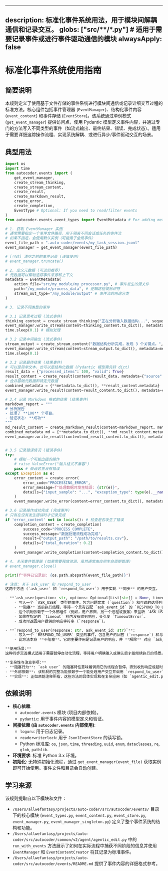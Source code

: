 
---
description: 标准化事件系统用法，用于模块间解耦通信和记录交互。
globs: ["src/**/*.py"] # 适用于需要记录事件或进行事件驱动通信的模块
alwaysApply: false
---

# 标准化事件系统使用指南

## 简要说明
本规则定义了使用基于文件存储的事件系统进行模块间通信或记录详细交互过程的标准方法。核心组件包括事件管理器 (`EventManager`)、结构化事件内容 (`event_content`) 和事件存储 (`EventStore`)。该系统通过单例模式 (`get_event_manager`) 提供访问点，使用 Pydantic 模型定义事件内容，并通过专门的方法写入不同类型的事件（如流式输出、最终结果、错误、完成状态）。适用于需要详细追踪操作流程、实现系统解耦、或进行异步/事件驱动交互的场景。

## 典型用法
```python
import os
import time
from autocoder.events import (
    get_event_manager,
    create_stream_thinking,
    create_stream_content,
    create_result,
    create_markdown_result,
    create_error,
    create_completion,
    EventType # Optional: If you need to read/filter events
)
from autocoder.events.event_types import EventMetadata # For adding metadata

# 1. 获取 EventManager 实例
# 通常需要指定一个事件文件路径，用于隔离不同会话或任务的事件流
# 如果不指定，会使用默认实例（可能用于全局事件）
event_file_path = ".auto-coder/events/my_task_session.jsonl"
event_manager = get_event_manager(event_file_path)

# [可选] 清空之前的事件记录 (谨慎使用)
# event_manager.truncate()

# 2. 定义元数据 (可选但推荐)
# 元数据可以帮助追踪事件来源和上下文
metadata = EventMetadata(
    action_file="src/my_module/my_processor.py", # 事件发生的源文件
    path="/my_module/process_data", # 逻辑路径或标识符
    stream_out_type="/my_module/output" # 事件流的用途分类
)

# 3. 记录不同类型的事件

# 3.1 记录思考过程 (流式事件)
thinking_content = create_stream_thinking("正在分析输入数据结构...", sequence=1)
event_manager.write_stream(content=thinking_content.to_dict(), metadata=metadata.to_dict())
time.sleep(0.1) # 模拟处理

# 3.2 记录中间输出 (流式事件)
stream_output = create_stream_content("数据结构分析完成，发现 3 个关键点。", sequence=2)
event_manager.write_stream(content=stream_output.to_dict(), metadata=metadata.to_dict())
time.sleep(0.1)

# 3.3 记录最终结果 (结果事件)
# 可以是简单文本，也可以是结构化数据 (Pydantic 模型需先转 dict)
result_data = {"processed_items": 100, "valid": True}
result_content = create_result(content=result_data, metadata={"source": "data_processor"})
# 合并基础元数据和特定元数据
combined_metadata = {**metadata.to_dict(), **result_content.metadata}
event_manager.write_result(content=result_content.to_dict(), metadata=combined_metadata)

# 3.4 记录 Markdown 格式的结果 (结果事件)
markdown_report = """
# 分析报告
- 处理了 **100** 个项目。
- 验证状态: **成功**
"""
md_result_content = create_markdown_result(content=markdown_report, metadata={"report_version": "1.0"})
combined_metadata_md = {**metadata.to_dict(), **md_result_content.metadata}
event_manager.write_result(content=md_result_content.to_dict(), metadata=combined_metadata_md)


# 3.5 记录错误情况 (错误事件)
try:
    # 模拟一个可能出错的操作
    # raise ValueError("输入格式不兼容")
    pass # 假设这里没有错误
except Exception as e:
    error_content = create_error(
        error_code="PROCESSING_ERROR",
        error_message=f"处理数据时发生错误: {str(e)}",
        details={"input_sample": "...", "exception_type": type(e).__name__}
    )
    event_manager.write_error(content=error_content.to_dict(), metadata=metadata.to_dict())

# 3.6 记录操作成功完成 (完成事件)
# 只有在没有发生错误时才记录完成
if 'error_content' not in locals(): # 检查是否发生了错误
    completion_content = create_completion(
        success_code="PROCESS_COMPLETE",
        success_message="数据处理流程成功完成",
        result={"output_path": "/path/to/results.csv"},
        details={"total_duration": 0.2}
    )
    event_manager.write_completion(content=completion_content.to_dict(), metadata=metadata.to_dict())

# 4. 关闭事件管理器 (如果需要释放资源，虽然通常由应用生命周期管理)
# event_manager.close()

print(f"事件已记录到: {os.path.abspath(event_file_path)}")

# 注意: 关于 ask_user 和 respond_to_user
这两个方法 (`ask_user` 和 `respond_to_user`) 用于实现 **同步** 的用户交互。

- **`ask_user(question: str, options: Optional[List[str]] = None, timeout: Optional[float] = None) -> str`**:
    - 写入一个 `ASK_USER` 类型的事件，包含问题文本 (`question`) 和可选的选项列表 (`options`)。
    - **阻塞** 当前执行线程，等待一个具有匹配 `ask_event_id` 的 `RESPOND_TO_USER` 事件被写入（或者直到 `timeout` 超时）。
    - 这个机制依赖于一个外部组件（例如，用户界面、另一个进程或服务）来监听 `ASK_USER` 事件，向用户呈现问题和选项，收集用户的响应，然后调用 `respond_to_user` 方法将响应写回事件流。
    - 如果在指定的 `timeout` 秒内没有收到响应，会引发 `TimeoutError`。
    - 成功时返回用户提供的响应字符串 (`response`)。

- **`respond_to_user(response: str, ask_event_id: str)`**:
    - 写入一个 `RESPOND_TO_USER` 类型的事件，包含用户的回答 (`response`) 和与之对应的原始 `ASK_USER` 事件的唯一标识符 (`ask_event_id`)。
    - 此方法本身 **不阻塞**。它的主要作用是记录用户的响应，并 **解除** 对应 `ask_user` 调用的阻塞状态，允许之前的阻塞线程继续执行。

**使用场景:**
这种同步交互模式适用于需要暂停自动化流程，等待用户明确输入或确认后才能继续执行的场景。例如，在代码生成过程中请求用户澄清模糊的需求，或者在执行破坏性操作前请求用户确认。

**复杂性与注意事项:**
- **阻塞行为**: `ask_user` 的阻塞特性意味着调用它的线程会暂停，直到收到响应或超时。这在设计并发或响应式系统时需要特别注意。
- **外部依赖**: 该机制的完整功能依赖于一个能处理用户交互并调用 `respond_to_user` 的外部系统。仅靠 `EventManager` 本身无法完成整个交互循环。
- **实现**: 正如原始注释所指，这些方法的具体实现和在复杂应用（如 `agentic_edit.py` 所代表的Agentic流程）中的集成可能涉及更复杂的逻辑，例如通过回调或特定的消息队列来管理交互状态。在简单的事件记录场景中，这两个方法通常不被直接使用。
```

## 依赖说明
- **核心依赖**:
    - `autocoder.events` 模块 (项目内部依赖)。
    - `pydantic`: 用于事件内容的模型定义和验证。
- **间接依赖 (由 `autocoder.events` 内部使用)**:
    - `loguru`: 用于日志记录。
    - `readerwriterlock`: 用于 `JsonlEventStore` 的读写锁。
    - Python 标准库: `os`, `json`, `time`, `threading`, `uuid`, `enum`, `dataclasses`, `re`, `glob`, `pathlib`.
- **环境要求**: 标准 Python 3.x 环境。
- **初始化**: 无特殊初始化流程，通过 `get_event_manager(event_file)` 获取实例即可开始使用。事件文件和目录会自动创建。

## 学习来源
该规则提取自以下模块和文件：
- `/Users/allwefantasy/projects/auto-coder/src/autocoder/events/` 目录下的核心模块 (`event_types.py`, `event_content.py`, `event_store.py`, `event_manager.py`, `event_manager_singleton.py`) 定义了整个事件系统的结构和功能。
- `/Users/allwefantasy/projects/auto-coder/src/autocoder/common/v2/agent/agentic_edit.py` 中的 `run_with_events` 方法展示了如何在实际流程中捕获不同阶段的信息并使用 `EventManager` 和 `EventContentCreator` 将其记录为标准事件。
- `/Users/allwefantasy/projects/auto-coder/src/autocoder/events/README.md` 提供了事件内容的详细格式参考。
